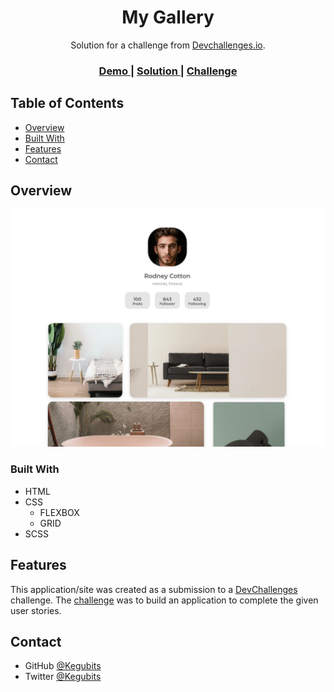 <h1 align="center">My Gallery</h1>

<div align="center">
   Solution for a challenge from  <a href="http://devchallenges.io" target="_blank">Devchallenges.io</a>.
</div>

<div align="center">
  <h3>
    <a href="https://kelex-21.github.io/my-gallery/">
      Demo
    </a>
    <span> | </span>
    <a href="https://devchallenges.io/solutions/u2vX9voX8PhSacRtjojW">
      Solution
    </a>
    <span> | </span>
    <a href="https://devchallenges.io/challenges/gcbWLxG6wdennelX7b8I">
      Challenge
    </a>
  </h3>
</div>


## Table of Contents

- [Overview](#overview)
- [Built With](#built-with)
- [Features](#features)
- [Contact](#contact)


## Overview

<img src="assets/screenshot/screenshot.png" />


### Built With

- HTML
- CSS
  * FLEXBOX
  * GRID
- SCSS

## Features

This application/site was created as a submission to a [DevChallenges](https://devchallenges.io/challenges) challenge. The [challenge](https://devchallenges.io/challenges/hhmesazsqgKXrTkYkt0U) was to build an application to complete the given user stories.


## Contact

- GitHub [@Kegubits](https://github.com/Kegubits)
- Twitter [@Kegubits](https://twitter.com/Kegubits)
